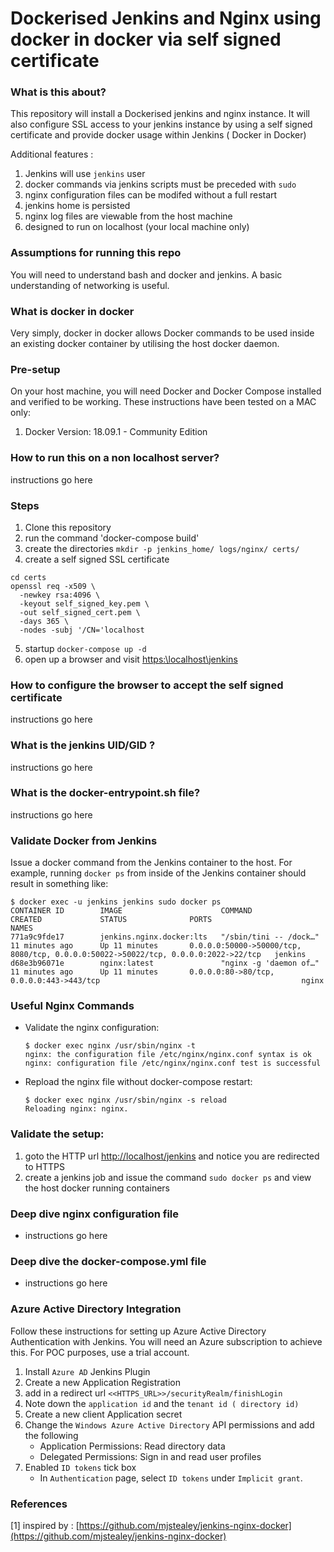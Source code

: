 # Dockerised Jenkins and Nginx using docker in docker via self signed certificate

### What is this about?
This repository will install a Dockerised jenkins and nginx instance. It will also configure SSL access to your jenkins instance by using a self signed certificate and provide docker usage within Jenkins ( Docker in Docker)

Additional features :
1. Jenkins will use `jenkins` user
2. docker commands via jenkins scripts must be preceded with `sudo`
3. nginx configuration files can be modifed without a full restart
4. jenkins home is persisted
5. nginx log files are viewable from the host machine
6. designed to run on localhost (your local machine only)

### Assumptions for running this repo
You will need to understand bash and docker and jenkins. A basic understanding of networking is useful.

### What is docker in docker
Very simply, docker in docker allows Docker commands to be used inside an existing docker container by utilising the host docker daemon.


### Pre-setup
On your host machine, you will need Docker and Docker Compose installed and verified to be working. These instructions have been tested on a MAC only:
1. Docker Version: 18.09.1 - Community Edition



### How to run this on a non localhost server?
instructions go here

### Steps
1. Clone this repository
2. run the command 'docker-compose build'
3. create the directories `mkdir -p jenkins_home/ logs/nginx/ certs/`
4. create a self signed SSL certificate
  ```
  cd certs
  openssl req -x509 \
    -newkey rsa:4096 \
    -keyout self_signed_key.pem \
    -out self_signed_cert.pem \
    -days 365 \
    -nodes -subj '/CN='localhost
  ```
5. startup `docker-compose up -d`
6.  open up a browser and visit  [https:\\localhost\jenkins](https:\\localhost\jenkins)




### How to configure the browser to accept the self signed certificate
instructions go here

### What is the jenkins UID/GID ?
instructions go here

### What is the docker-entrypoint.sh file?
instructions go here



### Validate Docker from Jenkins

Issue a docker command from the Jenkins container to the host. For example, running `docker ps` from inside of the Jenkins container should result in something like:

```console
$ docker exec -u jenkins jenkins sudo docker ps
CONTAINER ID        IMAGE                      COMMAND                  CREATED             STATUS              PORTS                                                                                NAMES
771a9c9fde17        jenkins.nginx.docker:lts   "/sbin/tini -- /dock…"   11 minutes ago      Up 11 minutes       0.0.0.0:50000->50000/tcp, 8080/tcp, 0.0.0.0:50022->50022/tcp, 0.0.0.0:2022->22/tcp   jenkins
d68e3b96071e        nginx:latest               "nginx -g 'daemon of…"   11 minutes ago      Up 11 minutes       0.0.0.0:80->80/tcp, 0.0.0.0:443->443/tcp                                             nginx
```


### Useful Nginx Commands

- Validate the nginx configuration:

  ```console
  $ docker exec nginx /usr/sbin/nginx -t
  nginx: the configuration file /etc/nginx/nginx.conf syntax is ok
  nginx: configuration file /etc/nginx/nginx.conf test is successful
  ```

- Repload the nginx file without docker-compose restart:

  ```console
  $ docker exec nginx /usr/sbin/nginx -s reload
  Reloading nginx: nginx.
  ```

### Validate the setup:
1. goto the HTTP url [http://localhost/jenkins](http://localhost/jenkins/) and notice you are redirected to HTTPS
2. create a jenkins job and issue the command `sudo docker ps` and view the host docker running containers


### Deep dive nginx configuration file
- instructions go here


### Deep dive the docker-compose.yml file

- instructions go here

### Azure Active Directory Integration
Follow these instructions for setting up Azure Active Directory Authentication with Jenkins. You will need an Azure subscription to achieve this. For POC purposes, use a trial account.

1. Install `Azure AD` Jenkins Plugin
2. Create a new Application Registration
3. add in a redirect url `<<HTTPS_URL>>/securityRealm/finishLogin`
4. Note down the `application id` and the `tenant id ( directory id)`
5. Create a new client Application secret
6. Change the `Windows Azure Active Directory` API permissions and add the following
    * Application Permissions: Read directory data
    * Delegated Permissions: Sign in and read user profiles
7. Enabled `ID tokens` tick box
    * In `Authentication` page, select `ID tokens` under `Implicit grant`.


### References

[1] inspired by : [https://github.com/mjstealey/jenkins-nginx-docker](https://github.com/mjstealey/jenkins-nginx-docker)
